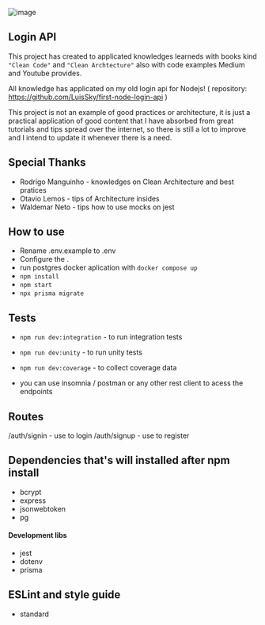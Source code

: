 ![image](https://cdn.filestackcontent.com/sIllBRIqw6SDoeZddPA8)
## **Login API** ##

 This project has created to applicated knowledges learneds with books kind `"Clean Code"` and `"Clean Archtecture"` also with code examples Medium and Youtube provides.
 
 All knowledge has applicated on my old login api for Nodejs! ( repository: <https://github.com/LuisSky/first-node-login-api> )
 
 This project is not an example of good practices or architecture, it is just a practical application of good content that I have absorbed from great tutorials and tips spread over the internet, so there is still a lot to improve and I intend to update it whenever there is a need.
 
## **Special Thanks**

  - Rodrigo Manguinho - knowledges on Clean Architecture and best pratices
  - Otavio Lemos - tips of Architecture insides
  - Waldemar Neto - tips how to use mocks on jest

## **How to use**

- Rename .env.example to .env
- Configure the .
- run postgres docker aplication with  `docker compose up`
- `npm install`
- `npm start`
- `npx prisma migrate`

## **Tests**
- `npm run dev:integration` - to run integration tests
- `npm run dev:unity` - to run unity tests
- `npm run dev:coverage` - to collect coverage data

- you can use insomnia / postman or any other rest client to acess the endpoints

## **Routes**
/auth/signin - use to login 
/auth/signup - use to register 

## **Dependencies that's will installed after npm install**

- bcrypt
- express
- jsonwebtoken
- pg

#### **Development libs**
- jest 
- dotenv 
- prisma  
  
## **ESLint and style guide**  
- standard